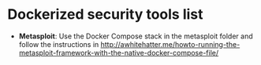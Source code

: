 # Dockerized security tools list

* __Metasploit__: Use the Docker Compose stack in the metasploit folder
and follow the instructions in http://awhitehatter.me/howto-running-the-metasploit-framework-with-the-native-docker-compose-file/
